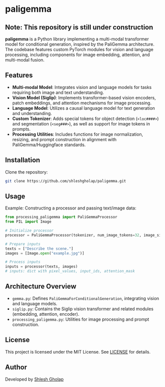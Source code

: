 # paligemma

## Note: This repository is still under construction

**paligemma** is a Python library implementing a multi-modal transformer model for conditional generation, inspired by the PaliGemma architecture. The codebase features custom PyTorch modules for vision and language processing, including components for image embedding, attention, and multi-modal fusion.

## Features

- **Multi-modal Model**: Integrates vision and language models for tasks requiring both image and text understanding.
- **Vision Model (Siglip)**: Implements transformer-based vision encoders, patch embeddings, and attention mechanisms for image processing.
- **Language Model**: Utilizes a causal language model for text generation and understanding.
- **Custom Tokenizer**: Adds special tokens for object detection (`<loc####>`) and segmentation (`<seg###>`), as well as support for image tokens in prompts.
- **Processing Utilities**: Includes functions for image normalization, resizing, and prompt construction in alignment with PaliGemma/Huggingface standards.

## Installation

Clone the repository:
```bash
git clone https://github.com/shleshgholap/paligemma.git
```

## Usage

Example: Constructing a processor and passing text/image data:
```python
from processing_paligemma import PaliGemmaProcessor
from PIL import Image

# Initialize processor
processor = PaliGemmaProcessor(tokenizer, num_image_tokens=32, image_size=224)

# Prepare inputs
texts = ["Describe the scene."]
images = [Image.open("example.jpg")]

# Process inputs
inputs = processor(texts, images)
# inputs: dict with pixel_values, input_ids, attention_mask
```

## Architecture Overview

- `gemma.py`: Defines `PaliGemmaForConditionalGeneration`, integrating vision and language models.
- `siglip.py`: Contains the Siglip vision transformer and related modules (embedding, attention, encoder).
- `processing_paligemma.py`: Utilities for image processing and prompt construction.

## License

This project is licensed under the MIT License. See [LICENSE](LICENSE) for details.

## Author

Developed by [Shlesh Gholap](https://github.com/shleshgholap)
